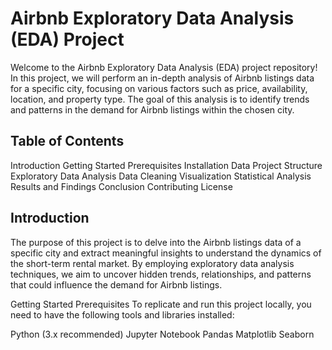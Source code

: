 # Airbnb Exploratory Data Analysis (EDA) Project
Welcome to the Airbnb Exploratory Data Analysis (EDA) project repository! In this project, we will perform an in-depth analysis of Airbnb listings data for a specific city, focusing on various factors such as price, availability, location, and property type. The goal of this analysis is to identify trends and patterns in the demand for Airbnb listings within the chosen city.
## Table of Contents
Introduction
Getting Started
Prerequisites
Installation
Data
Project Structure
Exploratory Data Analysis
Data Cleaning
Visualization
Statistical Analysis
Results and Findings
Conclusion
Contributing
License
## Introduction
The purpose of this project is to delve into the Airbnb listings data of a specific city and extract meaningful insights to understand the dynamics of the short-term rental market. By employing exploratory data analysis techniques, we aim to uncover hidden trends, relationships, and patterns that could influence the demand for Airbnb listings.

Getting Started
Prerequisites
To replicate and run this project locally, you need to have the following tools and libraries installed:

Python (3.x recommended)
Jupyter Notebook
Pandas
Matplotlib
Seaborn
